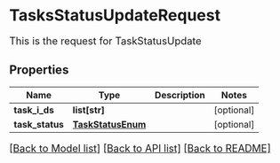 # TasksStatusUpdateRequest

This is the request for TaskStatusUpdate
## Properties
Name | Type | Description | Notes
------------ | ------------- | ------------- | -------------
**task_i_ds** | **list[str]** |  | [optional] 
**task_status** | [**TaskStatusEnum**](TaskStatusEnum.md) |  | [optional] 

[[Back to Model list]](../README.md#documentation-for-models) [[Back to API list]](../README.md#documentation-for-api-endpoints) [[Back to README]](../README.md)

<style>
     p, ul, ol, li { font-size: 18px !important;}
</style>


